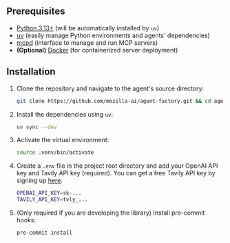 ## Prerequisites

- [Python 3.13+](https://www.python.org/downloads/) (will be automatically installed by `uv`)
- [uv](https://github.com/astral-sh/uv) (easily manage Python environments and agents' dependencies)
- [mcpd](https://github.com/mozilla-ai/mcpd) (interface to manage and run MCP servers)
- **(Optional)** [Docker](https://www.docker.com/products/docker-desktop/) (for containerized server deployment)

## Installation

1. Clone the repository and navigate to the agent's source directory:
   ```bash
   git clone https://github.com/mozilla-ai/agent-factory.git && cd agent-factory
   ```

2. Install the dependencies using `uv`:
   ```bash
   uv sync --dev
   ```

3. Activate the virtual environment:
   ```bash
   source .venv/bin/activate
   ```

4. Create a `.env` file in the project root directory and add your OpenAI API key and Tavily API key (required). You can get a free Tavily API key by signing up [here](https://www.tavily.com/).
   ```bash
   OPENAI_API_KEY=sk-...
   TAVILY_API_KEY=tvly_...
   ```

5. (Only required if you are developing the library) Install pre-commit hooks:
   ```bash
   pre-commit install
   ```
